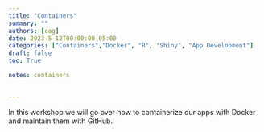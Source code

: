 ```yaml
---
title: "Containers"
summary: ""
authors: [cag]
date: 2023-5-12T00:00:00-05:00
categories: ["Containers","Docker", "R", "Shiny", "App Development"]
draft: false
toc: True

notes: containers


---
```

In this workshop we will go over how to containerize our apps with Docker and maintain them with GitHub.